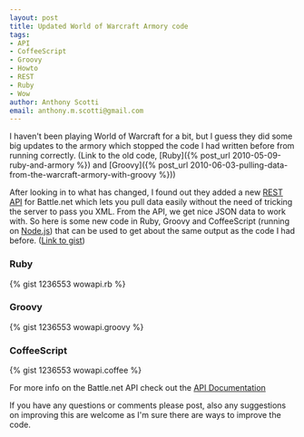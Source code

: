 ```yaml
--- 
layout: post
title: Updated World of Warcraft Armory code
tags: 
- API
- CoffeeScript
- Groovy
- Howto
- REST
- Ruby
- Wow
author: Anthony Scotti
email: anthony.m.scotti@gmail.com
---
```

I haven't been playing World of Warcraft for a bit, but I guess they did some big updates to the armory which stopped the code I had written before from running correctly. (Link to the old code, [Ruby]({% post_url 2010-05-09-ruby-and-armory %}) and [Groovy]({% post_url 2010-06-03-pulling-data-from-the-warcraft-armory-with-groovy %}))

After looking in to what has changed, I found out they added a new [REST API](http://en.wikipedia.org/wiki/Representational_state_transfer) for Battle.net which lets you pull data easily without the need of tricking the server to pass you XML. From the API, we get nice JSON data to work with. So here is some new code in Ruby, Groovy and CoffeeScript (running on [Node.js](http://nodejs.org/)) that can be used to get about the same output as the code I had before. ([Link to gist](https://gist.github.com/1236553))

### Ruby
{% gist 1236553 wowapi.rb %}

### Groovy
{% gist 1236553 wowapi.groovy %}

### CoffeeScript
{% gist 1236553 wowapi.coffee %}


For more info on the Battle.net API check out the [API Documentation](http://blizzard.github.com/api-wow-docs/)

If you have any questions or comments please post, also any suggestions on improving this are welcome as I'm sure there are ways to improve the code.
